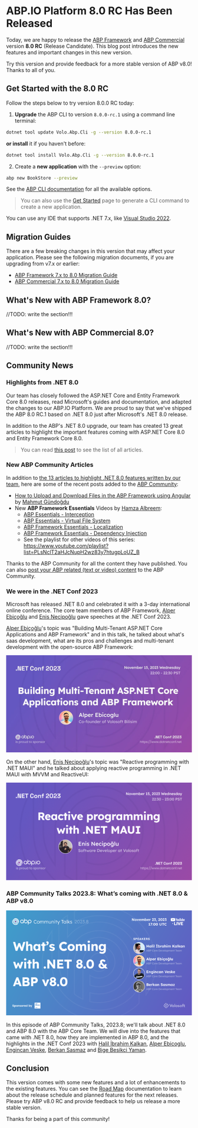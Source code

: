 # ABP.IO Platform 8.0 RC Has Been Released

Today, we are happy to release the [ABP Framework](https://abp.io/) and [ABP Commercial](https://commercial.abp.io/) version **8.0 RC** (Release Candidate). This blog post introduces the new features and important changes in this new version.

Try this version and provide feedback for a more stable version of ABP v8.0! Thanks to all of you.

## Get Started with the 8.0 RC

Follow the steps below to try version 8.0.0 RC today:

1) **Upgrade** the ABP CLI to version `8.0.0-rc.1` using a command line terminal:

````bash
dotnet tool update Volo.Abp.Cli -g --version 8.0.0-rc.1
````

**or install** it if you haven't before:

````bash
dotnet tool install Volo.Abp.Cli -g --version 8.0.0-rc.1
````

2) Create a **new application** with the `--preview` option:

````bash
abp new BookStore --preview
````

See the [ABP CLI documentation](https://docs.abp.io/en/abp/latest/CLI) for all the available options.

> You can also use the [Get Started](https://abp.io/get-started) page to generate a CLI command to create a new application.

You can use any IDE that supports .NET 7.x, like [Visual Studio 2022](https://visualstudio.microsoft.com/downloads/).

## Migration Guides

There are a few breaking changes in this version that may affect your application.
Please see the following migration documents, if you are upgrading from v7.x or earlier:

* [ABP Framework 7.x to 8.0 Migration Guide](https://docs.abp.io/en/abp/8.0/Migration-Guides/Abp-8_0)
* [ABP Commercial 7.x to 8.0 Migration Guide](https://docs.abp.io/en/commercial/8.0/migration-guides/v8_0)

## What's New with ABP Framework 8.0?

//TODO: write the section!!!

## What's New with ABP Commercial 8.0?

//TODO: write the section!!!

## Community News

### Highlights from .NET 8.0

Our team has closely followed the ASP.NET Core and Entity Framework Core 8.0 releases, read Microsoft's guides and documentation, and adapted the changes to our ABP.IO Platform. We are proud to say that we've shipped the ABP 8.0 RC.1 based on .NET 8.0 just after Microsoft's .NET 8.0 release.

In addition to the ABP's .NET 8.0 upgrade, our team has created 13 great articles to highlight the important features coming with ASP.NET Core 8.0 and Entity Framework Core 8.0.

> You can read [this post](https://volosoft.com/blog/Highlights-for-ASP-NET-Entity-Framework-Core-NET-8-0) to see the list of all articles.

### New ABP Community Articles

In addition to [the 13 articles to highlight .NET 8.0 features written by our team](https://volosoft.com/blog/Highlights-for-ASP-NET-Entity-Framework-Core-NET-8-0), here are some of the recent posts added to the [ABP Community](https://community.abp.io/):

* [How to Upload and Download Files in the ABP Framework using Angular](https://community.abp.io/posts/how-to-upload-and-download-files-in-the-abp-framework-using-angular-que8cdr8) by [Mahmut Gündoğdu](https://github.com/mahmut-gundogdu)
* New **ABP Framework Essentials** Videos by [Hamza Albreem](https://github.com/braim23):
   *  [ABP Essentials - Interception](https://community.abp.io/videos/abp-essentials-interception-ath78xhw)
   * [ABP Essentials - Virtual File System](https://community.abp.io/videos/abp-essentials-virtual-file-system-hpgr2j72)
   * [ABP Framework Essentials - Localization](https://community.abp.io/videos/abp-framework-essentials-localization-7taieh68)
   * [ABP Framework Essentials - Dependency Injection](https://community.abp.io/videos/abp-framework-essentials-dependency-injection-q241mfrf)
   * See the playlist for other videos of this series: https://www.youtube.com/playlist?list=PLsNclT2aHJcNupH2wz83y7htugpLoUZ_B

Thanks to the ABP Community for all the content they have published. You can also [post your ABP related (text or video) content](https://community.abp.io/articles/submit) to the ABP Community.

### We were in the .NET Conf 2023

Microsoft has released .NET 8.0 and celebrated it with a 3-day international online conference. The core team members of ABP Framework, [Alper Ebiçoğlu](https://twitter.com/alperebicoglu) and [Enis Necipoğlu](https://twitter.com/EnisNecipoglu) gave speeches at the .NET Conf 2023.

[Alper Ebiçoğlu](https://twitter.com/alperebicoglu)'s topic was "Building Multi-Tenant ASP.NET Core Applications and ABP Framework" and in this talk, he talked about what's saas development, what are its pros and challenges and multi-tenant development with the open-source ABP Framework:

![](dotnet-conf-alper-ebicoglu.png)

On the other hand, [Enis Necipoğlu](https://twitter.com/EnisNecipoglu)'s topic was "Reactive programming with .NET MAUI" and he talked about applying reactive programming in .NET MAUI with MVVM and ReactiveUI:

![](dotnet-conf-enis-necipoglu.png)

### ABP Community Talks 2023.8: What’s coming with .NET 8.0 & ABP v8.0

![](community-talk-2023-8.png)

In this episode of ABP Community Talks, 2023.8; we'll talk about .NET 8.0 and ABP 8.0 with the ABP Core Team. We will dive into the features that came with .NET 8.0, how they are implemented in ABP 8.0, and the highlights in the .NET Conf 2023 with [Halil İbrahim Kalkan](https://github.com/hikalkan), [Alper Ebicoglu](https://github.com/ebicoglu), [Engincan Veske](https://github.com/EngincanV), [Berkan Sasmaz](https://github.com/berkansasmaz) and [Bige Besikci Yaman](https://github.com/bigebesikci).

## Conclusion

This version comes with some new features and a lot of enhancements to the existing features. You can see the [Road Map](https://docs.abp.io/en/abp/8.0/Road-Map) documentation to learn about the release schedule and planned features for the next releases. Please try ABP v8.0 RC and provide feedback to help us release a more stable version.

Thanks for being a part of this community!